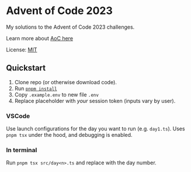 # Advent of Code 2023

My solutions to the Advent of Code 2023 challenges.

Learn more about [AoC here](https://adventofcode.com/)

License: [MIT](https://fcrh.mit-license.org)

## Quickstart

1. Clone repo (or otherwise download code).
2. Run [`pnpm install`](https://pnpm.io/)
3. Copy `.example.env` to new file `.env`
4. Replace placeholder with _your_ session token (inputs vary by user).

### VSCode

Use launch configurations for the day you want to run (e.g. `day1.ts`). Uses `pnpm tsx` under the hood, and debugging is enabled.

### In terminal

Run `pnpm tsx src/day<n>.ts` and replace with the day number.
